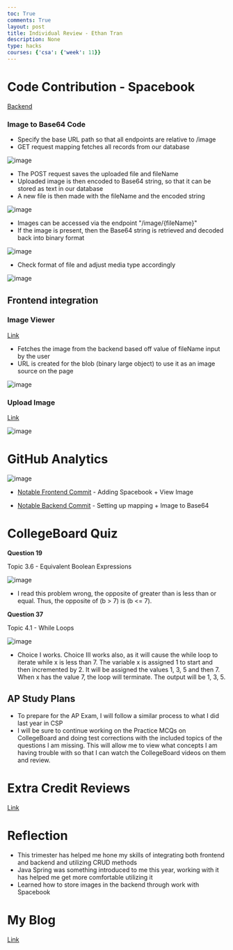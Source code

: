 ```yaml
---
toc: True
comments: True
layout: post
title: Individual Review - Ethan Tran
description: None
type: hacks
courses: {'csa': {'week': 11}}
---
```


# Code Contribution - Spacebook

[Backend](https://cosmic-backend.stu.nighthawkcodingsociety.com/image/)

### Image to Base64 Code
- Specify the base URL path so that all endpoints are relative to /image
- GET request mapping fetches all records from our database

![image](https://github.com/realethantran/ethan_student/assets/109186517/b2cbf7f6-da10-46ef-b1e0-756ae200220a)

- The POST request saves the uploaded file and fileName
- Uploaded image is then encoded to Base64 string, so that it can be stored as text in our database
- A new file is then made with the fileName and the encoded string

![image](https://github.com/realethantran/ethan_student/assets/109186517/e149d667-9d72-4c68-9412-f478b4fcb471)

- Images can be accessed via the endpoint "/image/{fileName}"
- If the image is present, then the Base64 string is retrieved and decoded back into binary format

![image](https://github.com/realethantran/ethan_student/assets/109186517/0159c9ec-1f6f-4686-8e88-cb6b5fc704fa)

- Check format of file and adjust media type accordingly 

![image](https://github.com/realethantran/ethan_student/assets/109186517/d208426d-45e0-4b15-8b16-1b826c4921bf)

## Frontend integration

### Image Viewer

[Link](https://cosmic-carnage.github.io/Passion-Project/image)

- Fetches the image from the backend based off value of fileName input by the user
- URL is created for the blob (binary large object) to use it as an image source on the page

![image](https://github.com/realethantran/ethan_student/assets/109186517/6f0da296-8235-4ed7-9541-e5095cd6f789)

### Upload Image

[Link](https://cosmic-carnage.github.io/Passion-Project/spacebook)

![image](https://github.com/realethantran/ethan_student/assets/109186517/d9c6db1b-0f6e-49c2-8d16-1afabc992832)

# GitHub Analytics 

![image](https://github.com/realethantran/ethan_student/assets/109186517/08ce10ce-54bb-44a8-916d-61b23f11e7cc)

- [Notable Frontend Commit](https://github.com/Cosmic-Carnage/Passion-Project/commit/83ac2150b402a454d7bdd11461c5ced79e572299) - Adding Spacebook + View Image

- [Notable Backend Commit](https://github.com/Cosmic-Carnage/cosmic_backend_final/commit/58d56fe661c420adb53037f3c6659447e82dc978) - Setting up mapping + Image to Base64

# CollegeBoard Quiz

**Question 19**

Topic 3.6 - Equivalent Boolean Expressions

![image](https://github.com/Cosmic-Carnage/Passion-Project/assets/109186517/5b6455f4-0216-493a-8d17-3ffa3f47624c)

- I read this problem wrong, the opposite of greater than is less than or equal. Thus, the opposite of (b > 7) is (b <= 7).

**Question 37**

Topic 4.1 - While Loops

![image](https://github.com/Cosmic-Carnage/Passion-Project/assets/109186517/300dcdd5-db86-46a9-ae17-93f4939d7478)

- Choice I works. Choice III works also, as it will cause the while loop to iterate while x is less than 7. The variable x is assigned 1 to start and then incremented by 2. It will be assigned the values 1, 3, 5 and then 7. When x has the value 7, the loop will terminate. The output will be 1, 3, 5.

## AP Study Plans

- To prepare for the AP Exam, I will follow a similar process to what I did last year in CSP
- I will be sure to continue working on the Practice MCQs on CollegeBoard and doing test corrections with the included topics of the questions I am missing. This will allow me to view what concepts I am having trouble with so that I can watch the CollegeBoard videos on them and review.

# Extra Credit Reviews

[Link](https://github.com/realethantran/ethan_student/issues/3)

# Reflection

- This trimester has helped me hone my skills of integrating both frontend and backend and utilizing CRUD methods
- Java Spring was something introduced to me this year, working with it has helped me get more comfortable utilizing it
- Learned how to store images in the backend through work with Spacebook

# My Blog
[Link](https://ethan.nighthawkcodingsociety.com/)